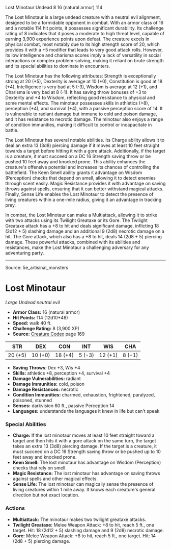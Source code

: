 <MonsterName/>Lost Minotaur</MonsterName>
<CreatureType/>Undead</CreatureType>
<CR/>8</CR>
<AC/>16 (natural armor)</AC>
<HP/>114</HP>
<summary>The Lost Minotaur is a large undead creature with a neutral evil alignment, designed to be a formidable opponent in combat. With an armor class of 16 and a notable 114 hit points, it possesses significant durability. Its challenge rating of 8 indicates that it poses a moderate to high threat level, capable of earning 3,900 experience points upon defeat. The creature excels in physical combat, most notably due to its high strength score of 20, which provides it with a +5 modifier that leads to very good attack rolls. However, its low intelligence and charisma scores imply a lack of versatility in social interactions or complex problem-solving, making it reliant on brute strength and its special abilities to dominate in encounters.</summary>

<detail>

The Lost Minotaur has the following attributes: Strength is exceptionally strong at 20 (+5), Dexterity is average at 10 (+0), Constitution is good at 18 (+4), Intelligence is very bad at 5 (-3), Wisdom is average at 12 (+1), and Charisma is very bad at 8 (-1). It has saving throw bonuses of +3 to Dexterity and +4 to Wisdom, reflecting good resistance to physical and some mental effects. The minotaur possesses skills in athletics (+8), perception (+4), and survival (+4), with a passive perception score of 14. It is vulnerable to radiant damage but immune to cold and poison damage, and it has resistance to necrotic damage. The minotaur also enjoys a range of condition immunities, making it difficult to control or incapacitate in battle.

The Lost Minotaur has several notable abilities. Its Charge ability allows it to deal an extra 13 (3d8) piercing damage if it moves at least 10 feet straight towards a target before hitting it with a gore attack. Additionally, if the target is a creature, it must succeed on a DC 16 Strength saving throw or be pushed 10 feet away and knocked prone. This ability enhances the creature's offensive potential and increases its chances of controlling the battlefield. The Keen Smell ability grants it advantage on Wisdom (Perception) checks that depend on smell, allowing it to detect enemies through scent easily. Magic Resistance provides it with advantage on saving throws against spells, ensuring that it can better withstand magical attacks. Finally, Sense Life enables the Lost Minotaur to detect the presence of living creatures within a one-mile radius, giving it an advantage in tracking prey.

In combat, the Lost Minotaur can make a Multiattack, allowing it to strike with two attacks using its Twilight Greataxe or its Gore. The Twilight Greataxe attack has a +8 to hit and deals significant damage, inflicting 18 (2d12 + 5) slashing damage and an additional 9 (2d8) necrotic damage on a hit. The Gore attack, which also has a +8 to hit, deals 14 (2d8 + 5) piercing damage. These powerful attacks, combined with its abilities and resistances, make the Lost Minotaur a challenging adversary for any adventuring party.</detail>



---

Source: 5e_artisinal_monsters

# Lost Minotaur

*Large* *Undead* *neutral evil*

- **Armor Class:** 16 (natural armor)
- **Hit Points:** 114 (12d10+48)
- **Speed:** walk 40 ft.
- **Challenge Rating:** 8 (3,900 XP)
- **Source:** [Creature Codex](https://koboldpress.com/kpstore/product/creature-codex-for-5th-edition-dnd) page 169

| STR | DEX | CON | INT | WIS | CHA |
| --- | --- | --- | --- | --- | --- |
| 20 (+5) | 10 (+0) | 18 (+4) | 5 (-3) | 12 (+1) | 8 (-1) |

- **Saving Throws**: Dex +3, Wis +4
- **Skills:** athletics +8, perception +4, survival +4
- **Damage Vulnerabilities:** radiant
- **Damage Immunities:** cold, poison
- **Damage Resistances:** necrotic
- **Condition Immunities:** charmed, exhaustion, frightened, paralyzed, poisoned, stunned
- **Senses:** darkvision 60 ft., passive Perception 14
- **Languages:** understands the languages it knew in life but can't speak

### Special Abilities

- **Charge:** If the lost minotaur moves at least 10 feet straight toward a target and then hits it with a gore attack on the same turn, the target takes an extra 13 (3d8) piercing damage. If the target is a creature, it must succeed on a DC 16 Strength saving throw or be pushed up to 10 feet away and knocked prone.
- **Keen Smell:** The lost minotaur has advantage on Wisdom (Perception) checks that rely on smell.
- **Magic Resistance:** The lost minotaur has advantage on saving throws against spells and other magical effects.
- **Sense Life:** The lost minotaur can magically sense the presence of living creatures within 1 mile away. It knows each creature's general direction but not exact location.

### Actions

- **Multiattack:** The minotaur makes two twilight greataxe attacks.
- **Twilight Greataxe:** Melee Weapon Attack: +8 to hit, reach 5 ft., one target. Hit: 18 (2d12 + 5) slashing damage and 9 (2d8) necrotic damage.
- **Gore:** Melee Weapon Attack: +8 to hit, reach 5 ft., one target. Hit: 14 (2d8 + 5) piercing damage.




